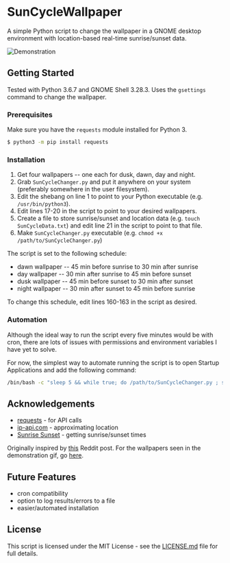 # SunCycleWallpaper

A simple Python script to change the wallpaper in a GNOME desktop environment with location-based real-time sunrise/sunset data.

![Demonstration](demo.gif)

## Getting Started

Tested with Python 3.6.7 and GNOME Shell 3.28.3. Uses the `gsettings` command to change the wallpaper.

### Prerequisites

Make sure you have the `requests` module installed for Python 3.

```bash
$ python3 -m pip install requests
```

### Installation

1. Get four wallpapers -- one each for dusk, dawn, day and night.
2. Grab `SunCycleChanger.py` and put it anywhere on your system (preferably somewhere in the user filesystem).
3. Edit the shebang on line 1 to point to your Python executable (e.g. `/usr/bin/python3`).
4. Edit lines 17-20 in the script to point to your desired wallpapers.
5. Create a file to store sunrise/sunset and location data (e.g. `touch SunCycleData.txt`) and edit line 21 in the script to point to that file.
6. Make `SunCycleChanger.py` executable (e.g. `chmod +x /path/to/SunCycleChanger.py`)

The script is set to the following schedule:

- dawn wallpaper -- 45 min before sunrise to 30 min after sunrise
- day wallpaper -- 30 min after sunrise to 45 min before sunset
- dusk wallpaper -- 45 min before sunset to 30 min after sunset
- night wallpaper -- 30 min after sunset to 45 min before sunrise

To change this schedule, edit lines 160-163 in the script as desired.

### Automation

Although the ideal way to run the script every five minutes would be with cron, there are lots of issues with permissions and environment variables I have yet to solve.

For now, the simplest way to automate running the script is to open Startup Applications and add the following command:

```bash
/bin/bash -c "sleep 5 && while true; do /path/to/SunCycleChanger.py ; sleep 300; done"
```

## Acknowledgements

-  [requests](https://github.com/requests/requests) - for API calls
-  [ip-api.com](http://ip-api.com/) - approximating location
-  [Sunrise Sunset](https://sunrise-sunset.org/) - getting sunrise/sunset times

Originally inspired by [this](https://old.reddit.com/r/androidthemes/comments/452tfn/firewatch_with_changing_wallpapers/) Reddit post. For the wallpapers seen in the demonstration gif, go [here](https://imgur.com/gallery/D6ia1).

## Future Features

- cron compatibility
- option to log results/errors to a file
- easier/automated installation

## License

This script is licensed under the MIT License - see the [LICENSE.md](LICENSE.md) file for full details.
